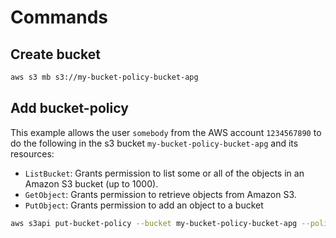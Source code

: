 # Commands

## Create bucket
```sh
aws s3 mb s3://my-bucket-policy-bucket-apg
```

## Add bucket-policy
This example allows the user `somebody` from the AWS account `1234567890` to do the following in the s3 bucket `my-bucket-policy-bucket-apg` and its resources:
- `ListBucket`: Grants permission to list some or all of the objects in an Amazon S3 bucket (up to 1000).
- `GetObject`: Grants permission to retrieve objects from Amazon S3.
- `PutObject`: Grants permission to add an object to a bucket

```sh
aws s3api put-bucket-policy --bucket my-bucket-policy-bucket-apg --policy file://policy.json
```
